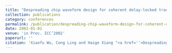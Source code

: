 ```yaml
---
title: "Despreading chip waveform design for coherent delay-locked tracking in DS/SS systems"
collection: publications
category: conferences
permalink: /publication/despreading-chip-waveform-design-for-coherent-delay-locked-tracking-in-ds-ss-systems
date: 2002-01-01
venue: 'in Proc. ICC’2002'
paperurl: ''
citation: 'Xiaofu Wu, Cong Ling and Haige Xiang "<a href=''>Despreading chip waveform design for coherent delay-locked tracking in DS/SS systems</a>", in Proc. ICC’2002, New York.'
---
```

